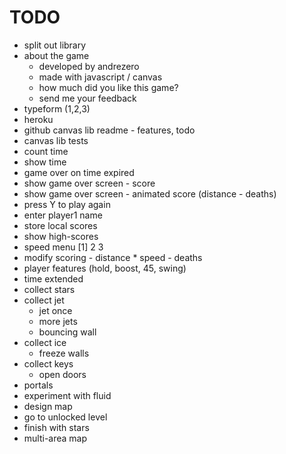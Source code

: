 # TODO

- split out library
- about the game
  - developed by andrezero
  - made with javascript / canvas
  - how much did you like this game?
  - send me your feedback
- typeform (1,2,3)
- heroku
- github canvas lib readme - features, todo
- canvas lib tests
- count time
- show time
- game over on time expired
- show game over screen - score
- show game over screen - animated score (distance - deaths)
- press Y to play again
- enter player1 name
- store local scores
- show high-scores
- speed menu [1] 2 3
- modify scoring - distance * speed - deaths
- player features (hold, boost, 45, swing)
- time extended
- collect stars
- collect jet
  - jet once
  - more jets
  - bouncing wall
- collect ice
  - freeze walls
- collect keys
  - open doors
- portals
- experiment with fluid
- design map
- go to unlocked level
- finish with stars
- multi-area map
